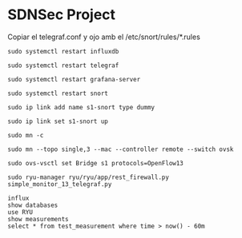 # SDNSec Project

Copiar el telegraf.conf y ojo amb el /etc/snort/rules/*.rules

```
sudo systemctl restart influxdb
```
```
sudo systemctl restart telegraf
```
```
sudo systemctl restart grafana-server
```
```
sudo systemctl restart snort
```
```
sudo ip link add name s1-snort type dummy
```
```
sudo ip link set s1-snort up
```

```
sudo mn -c
```
```
sudo mn --topo single,3 --mac --controller remote --switch ovsk
```

```
sudo ovs-vsctl set Bridge s1 protocols=OpenFlow13
```
```
sudo ryu-manager ryu/ryu/app/rest_firewall.py simple_monitor_13_telegraf.py
```

```
influx
show databases
use RYU
show measurements
select * from test_measurement where time > now() - 60m
```

